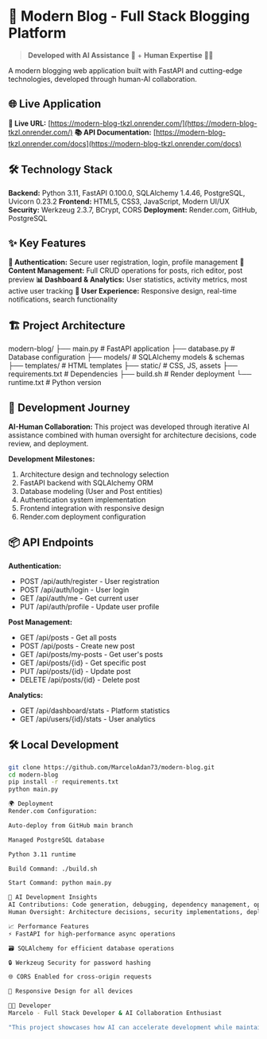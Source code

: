 # 🚀 Modern Blog - Full Stack Blogging Platform

> **Developed with AI Assistance** 🤖 + **Human Expertise** 👨‍💻

A modern blogging web application built with FastAPI and cutting-edge technologies, developed through human-AI collaboration.

## 🌐 Live Application
**🔗 Live URL:** [https://modern-blog-tkzl.onrender.com/](https://modern-blog-tkzl.onrender.com/)
**📚 API Documentation:** [https://modern-blog-tkzl.onrender.com/docs](https://modern-blog-tkzl.onrender.com/docs)

## 🛠 Technology Stack
**Backend:** Python 3.11, FastAPI 0.100.0, SQLAlchemy 1.4.46, PostgreSQL, Uvicorn 0.23.2
**Frontend:** HTML5, CSS3, JavaScript, Modern UI/UX
**Security:** Werkzeug 2.3.7, BCrypt, CORS
**Deployment:** Render.com, GitHub, PostgreSQL

## ✨ Key Features
**🔐 Authentication:** Secure user registration, login, profile management
**📝 Content Management:** Full CRUD operations for posts, rich editor, post preview
**📊 Dashboard & Analytics:** User statistics, activity metrics, most active user tracking
**🎨 User Experience:** Responsive design, real-time notifications, search functionality

## 🏗 Project Architecture

modern-blog/
├── main.py # FastAPI application
├── database.py # Database configuration
├── models/ # SQLAlchemy models & schemas
├── templates/ # HTML templates
├── static/ # CSS, JS, assets
├── requirements.txt # Dependencies
├── build.sh # Render deployment
└── runtime.txt # Python version


## 🚀 Development Journey
**AI-Human Collaboration:** This project was developed through iterative AI assistance combined with human oversight for architecture decisions, code review, and deployment.

**Development Milestones:**
1. Architecture design and technology selection
2. FastAPI backend with SQLAlchemy ORM
3. Database modeling (User and Post entities)
4. Authentication system implementation
5. Frontend integration with responsive design
6. Render.com deployment configuration

## 📦 API Endpoints
**Authentication:**
- POST /api/auth/register - User registration
- POST /api/auth/login - User login
- GET /api/auth/me - Get current user
- PUT /api/auth/profile - Update user profile

**Post Management:**
- GET /api/posts - Get all posts
- POST /api/posts - Create new post
- GET /api/posts/my-posts - Get user's posts
- GET /api/posts/{id} - Get specific post
- PUT /api/posts/{id} - Update post
- DELETE /api/posts/{id} - Delete post

**Analytics:**
- GET /api/dashboard/stats - Platform statistics
- GET /api/users/{id}/stats - User analytics

## 🛠 Local Development
```bash
git clone https://github.com/MarceloAdan73/modern-blog.git
cd modern-blog
pip install -r requirements.txt
python main.py

🌍 Deployment
Render.com Configuration:

Auto-deploy from GitHub main branch

Managed PostgreSQL database

Python 3.11 runtime

Build Command: ./build.sh

Start Command: python main.py

🤖 AI Development Insights
AI Contributions: Code generation, debugging, dependency management, optimization, documentation
Human Oversight: Architecture decisions, security implementations, deployment strategy, code quality

📈 Performance Features
⚡ FastAPI for high-performance async operations

🗃️ SQLAlchemy for efficient database operations

🔒 Werkzeug Security for password hashing

🌐 CORS Enabled for cross-origin requests

📱 Responsive Design for all devices

👨‍💻 Developer
Marcelo - Full Stack Developer & AI Collaboration Enthusiast

"This project showcases how AI can accelerate development while maintaining code quality and architectural integrity."

